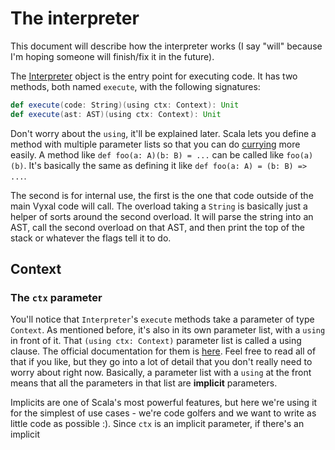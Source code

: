 # The interpreter

This document will describe how the interpreter works (I say "will" because I'm hoping someone will finish/fix it in the future).

The [Interpreter](../version-3/shared/src/main/scala/Interpreter.scala) object is the entry point for executing code.
It has two methods, both named `execute`, with the following signatures:

```scala
def execute(code: String)(using ctx: Context): Unit
def execute(ast: AST)(using ctx: Context): Unit
```

Don't worry about the `using`, it'll be explained later. Scala lets you define a method with multiple parameter lists
so that you can do [currying](https://en.wikipedia.org/wiki/Currying) more easily. A method like `def foo(a: A)(b: B) = ...`
can be called like `foo(a)(b)`. It's basically the same as defining it like `def foo(a: A) = (b: B) => ...`.

The second is for internal use, the first is the one that code outside of the main Vyxal code will call.
The overload taking a `String` is basically just a helper of sorts around the second overload.
It will parse the string into an AST, call the second overload on that AST, and then print the top of the stack
or whatever the flags tell it to do.

## Context

### The `ctx` parameter

You'll notice that `Interpreter`'s `execute` methods take a parameter of type `Context`. As mentioned before, it's also in its own
parameter list, with a `using` in front of it. That `(using ctx: Context)` parameter list is called a using clause. The official
documentation for them is [here](https://docs.scala-lang.org/scala3/book/ca-given-using-clauses.html). Feel free to
read all of that if you like, but they go into a lot of detail that you don't really need to worry about right now.
Basically, a parameter list with a `using` at the front means that all the parameters in that list are **implicit** parameters.

Implicits are one of Scala's most powerful features, but here we're using it for the simplest of use cases - we're code golfers and
we want to write as little code as possible :). Since `ctx` is an implicit parameter, if there's an implicit
